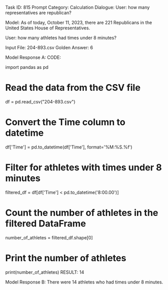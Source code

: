 Task ID: 815
Prompt Category: Calculation
Dialogue:
User:
how many representatives are republican?

Model:
As of today, October 11, 2023, there are 221 Republicans in the United States House of Representatives.

User:
how many athletes had times under 8 minutes?

Input File: 204-893.csv
Golden Answer:
6

Model Response A:
CODE:

import pandas as pd

# Read the data from the CSV file

df = pd.read_csv("204-893.csv")

# Convert the Time column to datetime

df['Time'] = pd.to_datetime(df['Time'], format='%M:%S.%f')

# Filter for athletes with times under 8 minutes

filtered_df = df[df['Time'] < pd.to_datetime('8:00.00')]

# Count the number of athletes in the filtered DataFrame

number_of_athletes = filtered_df.shape[0]

# Print the number of athletes

print(number_of_athletes)
RESULT:
14

Model Response B:
There were 14 athletes who had times under 8 minutes.
